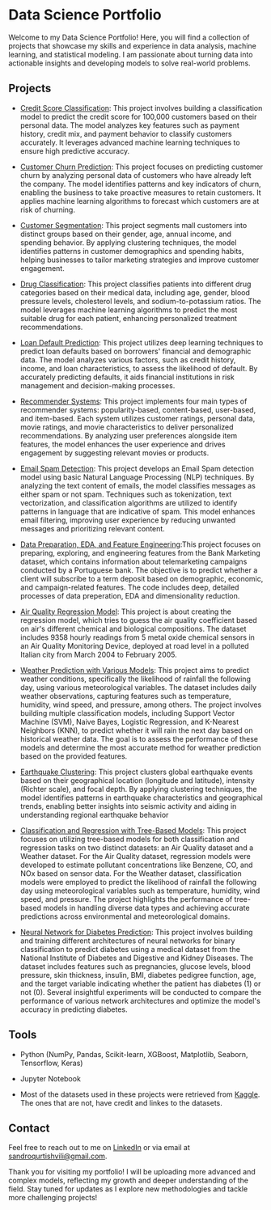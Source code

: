 # Data Science Portfolio

Welcome to my Data Science Portfolio! Here, you will find a collection of projects that showcase my skills and experience in data analysis, machine learning, and statistical modeling. I am passionate about turning data into actionable insights and developing models to solve real-world problems. 

## Projects

- [Credit Score Classification](https://github.com/Sandrog112/Data-Science-Portfolio/blob/main/Credit%20Score%20Classification.ipynb): This project involves building a classification model to predict the credit score for 100,000 customers based on their personal data. The model analyzes key features such as payment history, credit mix, and payment behavior to classify customers accurately. It leverages advanced machine learning techniques to ensure high predictive accuracy.

- [Customer Churn Prediction](https://github.com/Sandrog112/Data-Science-Portfolio/blob/main/Customer%20Churn%20Prediction.ipynb): This project focuses on predicting customer churn by analyzing personal data of customers who have already left the company. The model identifies patterns and key indicators of churn, enabling the business to take proactive measures to retain customers. It applies machine learning algorithms to forecast which customers are at risk of churning.

- [Customer Segmentation](https://github.com/Sandrog112/Data-Science-Portfolio/blob/main/Customer%20Segmentation.ipynb): This project segments mall customers into distinct groups based on their gender, age, annual income, and spending behavior. By applying clustering techniques, the model identifies patterns in customer demographics and spending habits, helping businesses to tailor marketing strategies and improve customer engagement.

- [Drug Classification](https://github.com/Sandrog112/Data-Science-Portfolio/blob/main/Drug%20Classification.ipynb): This project classifies patients into different drug categories based on their medical data, including age, gender, blood pressure levels, cholesterol levels, and sodium-to-potassium ratios. The model leverages machine learning algorithms to predict the most suitable drug for each patient, enhancing personalized treatment recommendations.

- [Loan Default Prediction](https://github.com/Sandrog112/Data-Science-Portfolio/blob/main/Loan%20Default%20Prediction%20Using%20Deep%20Learning.ipynb): This project utilizes deep learning techniques to predict loan defaults based on borrowers' financial and demographic data. The model analyzes various factors, such as credit history, income, and loan characteristics, to assess the likelihood of default. By accurately predicting defaults, it aids financial institutions in risk management and decision-making processes.

- [Recommender Systems](https://github.com/Sandrog112/Data-Science-Portfolio/blob/main/Recommender%20Systems.ipynb): This project implements four main types of recommender systems: popularity-based, content-based, user-based, and item-based. Each system utilizes customer ratings, personal data, movie ratings, and movie characteristics to deliver personalized recommendations. By analyzing user preferences alongside item features, the model enhances the user experience and drives engagement by suggesting relevant movies or products.

- [Email Spam Detection](https://github.com/Sandrog112/Data-Science-Portfolio/blob/main/Spam%20Detection.ipynb): This project develops an Email Spam detection model using basic Natural Language Processing (NLP) techniques. By analyzing the text content of emails, the model classifies messages as either spam or not spam. Techniques such as tokenization, text vectorization, and classification algorithms are utilized to identify patterns in language that are indicative of spam. This model enhances email filtering, improving user experience by reducing unwanted messages and prioritizing relevant content.

- [Data Preparation, EDA, and Feature Engineering](https://github.com/Sandrog112/Data-Science-Portfolio/blob/main/Data%20preperation%2C%20EDA%20and%20Feature%20Engineering%20for%20Bank%20Deposit%20Campaign.ipynb):This project focuses on preparing, exploring, and engineering features from the Bank Marketing dataset, which contains information about telemarketing campaigns conducted by a Portuguese bank. The objective is to predict whether a client will subscribe to a term deposit based on demographic, economic, and campaign-related features. The code includes deep, detailed processes of data preperation, EDA and dimensionality reduction.

- [Air Quality Regression Model](https://github.com/Sandrog112/Data-Science-Portfolio/blob/main/Air%20Quality%20Regression%20Model.ipynb): This project is about creating the regression model, which tries to guess the air quality coefficient based on air's different chemical and biological compositions. The dataset includes 9358 hourly readings from 5 metal oxide chemical sensors in an Air Quality Monitoring Device, deployed at road level in a polluted Italian city from March 2004 to February 2005.

- [Weather Prediction with Various Models](https://github.com/Sandrog112/Data-Science-Portfolio/blob/main/Weather%20Prediction%20with%20Various%20Models.ipynb): This project aims to predict weather conditions, specifically the likelihood of rainfall the following day, using various meteorological variables. The dataset includes daily weather observations, capturing features such as temperature, humidity, wind speed, and pressure, among others. The project involves building multiple classification models, including Support Vector Machine (SVM), Naive Bayes, Logistic Regression, and K-Nearest Neighbors (KNN), to predict whether it will rain the next day based on historical weather data. The goal is to assess the performance of these models and determine the most accurate method for weather prediction based on the provided features.

- [Earthquake Clustering](https://github.com/Sandrog112/Data-Science-Portfolio/blob/main/Earthquake%20Clustering.ipynb): This project clusters global earthquake events based on their geographical location (longitude and latitude), intensity (Richter scale), and focal depth. By applying clustering techniques, the model identifies patterns in earthquake characteristics and geographical trends, enabling better insights into seismic activity and aiding in understanding regional earthquake behavior

- [Classification and Regression with Tree-Based Models](https://github.com/Sandrog112/Data-Science-Portfolio/blob/main/Classification%20and%20Regression%20with%20Tree-Based%20Models.ipynb): This project focuses on utilizing tree-based models for both classification and regression tasks on two distinct datasets: an Air Quality dataset and a Weather dataset. For the Air Quality dataset, regression models were developed to estimate pollutant concentrations like Benzene, CO, and NOx based on sensor data. For the Weather dataset, classification models were employed to predict the likelihood of rainfall the following day using meteorological variables such as temperature, humidity, wind speed, and pressure. The project highlights the performance of tree-based models in handling diverse data types and achieving accurate predictions across environmental and meteorological domains.

- [Neural Network for Diabetes Prediction](https://github.com/Sandrog112/Data-Science-Portfolio/blob/main/Neural%20Network%20for%20Diabetes%20Prediction.ipynb): This project involves building and training different architectures of neural networks for binary classification to predict diabetes using a medical dataset from the National Institute of Diabetes and Digestive and Kidney Diseases. The dataset includes features such as pregnancies, glucose levels, blood pressure, skin thickness, insulin, BMI, diabetes pedigree function, age, and the target variable indicating whether the patient has diabetes (1) or not (0). Several insightful experiments will be conducted to compare the performance of various network architectures and optimize the model's accuracy in predicting diabetes.

## Tools 

- Python (NumPy, Pandas, Scikit-learn, XGBoost, Matplotlib, Seaborn, Tensorflow, Keras)
- Jupyter Notebook

- Most of the datasets used in these projects were retrieved from [Kaggle](https://www.kaggle.com/datasets). The ones that are not, have credit and linkes to the datasets.

## Contact

Feel free to reach out to me on [LinkedIn](www.linkedin.com/in/aleksandre-kurtishvili-84b215295) or via email at sandroqurtishvili@gmail.com.

Thank you for visiting my portfolio! I will be uploading more advanced and complex models, reflecting my growth and deeper understanding of the field. Stay tuned for updates as I explore new methodologies and tackle more challenging projects! 
